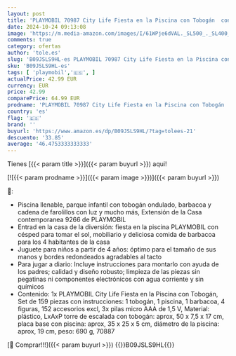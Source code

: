```yaml
---
layout: post
title: 'PLAYMOBIL 70987 City Life Fiesta en la Piscina con Tobogán  con Efectos de Luz  Juguetes para Niños a Partir de 4 Años  Multicolor'
date: 2024-10-24 09:13:08
image: 'https://m.media-amazon.com/images/I/61WPje6dVAL._SL500_._SL400_.jpg'
comments: true
category: ofertas
author: 'tole.es'
slug: 'B09JSLS9HL-es PLAYMOBIL 70987 City Life Fiesta en la Piscina con Tobogán...'
sku: 'B09JSLS9HL-es'
tags: [ 'playmobil','🇪🇸', ]
actualPrice: 42.99 EUR
currency: EUR
price: 42.99
comparePrice: 64.99 EUR
prodname: 'PLAYMOBIL 70987 City Life Fiesta en la Piscina con Tobogán  con Efectos de Luz  Juguetes para Niños a Partir de 4 Años  Multicolor'
country: 'es'
flag: '🇪🇸'
brand: ''
buyurl: 'https://www.amazon.es/dp/B09JSLS9HL/?tag=tolees-21'
descuento: '33.85'
average: '46.4753333333333'
---
```


Tienes [{{< param title >}}]({{< param buyurl >}}) aqui!

[![{{< param prodname >}}]({{< param image >}})]({{< param buyurl >}})

🔎:

- Piscina llenable, parque infantil con tobogán ondulado, barbacoa y cadena de farolillos con luz y mucho más, Extensión de la Casa contemporanea 9266 de PLAYMOBIL
- Entrad en la casa de la diversión: fiesta en la piscina PLAYMOBIL con césped para tomar el sol, mobiliario y deliciosa comida de barbacoa para los 4 habitantes de la casa
- Juguete para niños a partir de 4 años: óptimo para el tamaño de sus manos y bordes redondeados agradables al tacto
- Para jugar a diario: Incluye instrucciones para montarlo con ayuda de los padres; calidad y diseño robusto; limpieza de las piezas sin pegatinas ni componentes electrónicos con agua corriente y sin químicos
- Contenido: 1x PLAYMOBIL City Life Fiesta en la Piscina con Tobogán, Set de 159 piezas con instrucciones: 1 tobogán, 1 piscina, 1 barbacoa, 4 figuras, 152 accesorios excl, 3x pilas micro AAA de 1,5 V, Material: plástico, LxAxP torre de escalada con tobogán: aprox, 50 x 7,5 x 17 cm, placa base con piscina: aprox, 35 x 25 x 5 cm, diámetro de la piscina: aprox, 19 cm, peso: 690 g, 70887

[🛒 Comprar!!!]({{< param buyurl >}})
{{<world>}}B09JSLS9HL{{</world>}}
